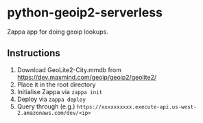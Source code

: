 # python-geoip2-serverless

Zappa app for doing geoip lookups.

## Instructions

1. Download GeoLite2-City.mmdb from https://dev.maxmind.com/geoip/geoip2/geolite2/
1. Place it in the root directory
1. Initialise Zappa via `zappa init`
1. Deploy via `zappa deploy`
1. Query through (e.g.) `https://xxxxxxxxxx.execute-api.us-west-2.amazonaws.com/dev/<ip>`
